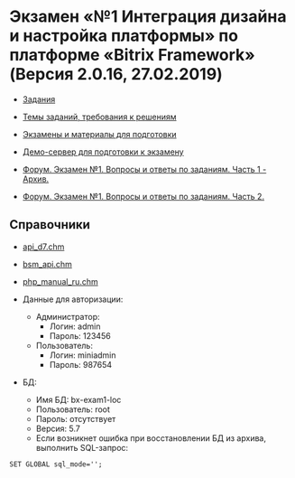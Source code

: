 # Экзамен «№1 Интеграция дизайна и настройка платформы» по платформе «Bitrix Framework» (Версия 2.0.16, 27.02.2019)

* [Задания](./wiki/tasks/tasks.md)

* [Темы заданий, требования к решениям](./wiki/pubinfo/Ex1Description.pdf)

* [Экзамены и материалы для подготовки](https://academy.1c-bitrix.ru/certification/exams.php)

* [Демо-сервер для подготовки к экзамену](https://training.1c-bitrix.ru/upload/exam_dev/pubinfo/demo-server.pdf)

* [Форум. Экзамен №1. Вопросы и ответы по заданиям. Часть 1 - Архив.](https://dev.1c-bitrix.ru/community/forums/forum6/topic83379/)

* [Форум. Экзамен №1. Вопросы и ответы по заданиям. Часть 2.](https://dev.1c-bitrix.ru/community/forums/forum6/topic96483/)

## Справочники

* [api_d7.chm](https://training.1c-bitrix.ru/upload/exam_dev/pubinfo/api_d7.chm)

* [bsm_api.chm](https://training.1c-bitrix.ru/upload/exam_dev/pubinfo/bsm_api.chm)

* [php_manual_ru.chm](https://training.1c-bitrix.ru/upload/exam_dev/pubinfo/php_manual_ru.chm)

* Данные для авторизации:
    * Администратор:
        * Логин: admin
        * Пароль: 123456
    * Пользователь:
        * Логин: miniadmin
        * Пароль: 987654

* БД:
    * Имя БД: bx-exam1-loc
    * Пользователь: root
    * Пароль: отсутствует
    * Версия: 5.7
    * Если возникнет ошибка при восстановлении БД из архива, выполнить SQL-запрос:
````
SET GLOBAL sql_mode='';
````